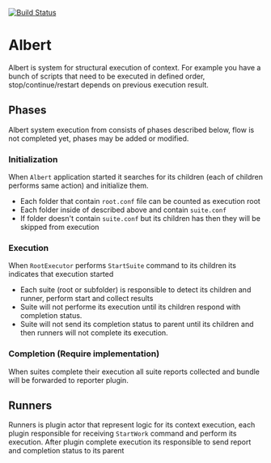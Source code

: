 [![Build Status](https://travis-ci.org/e8kor/Albert.svg?branch=master)](https://travis-ci.org/e8kor/Albert)

# Albert

 Albert is system for structural execution of context. For example you have a bunch of scripts that need to be executed in defined order, stop/continue/restart depends on previous execution result.

## Phases

Albert system execution from consists of phases described below, flow is not completed yet, phases may be added or modified.

### Initialization

When `Albert` application started it searches for its children (each of children performs same action) and initialize them.

- Each folder that contain `root.conf` file can be counted as execution root
- Each folder inside of described above and contain `suite.conf`
- If folder doesn't contain `suite.conf` but its children has then they will be skipped from execution

### Execution

When `RootExecutor` performs `StartSuite` command to its children its indicates that execution started

- Each suite (root or subfolder) is responsible to detect its children and runner, perform start and collect results
- Suite will not performe its execution until its children respond with completion status.
- Suite will not send its completion status to parent until its children and then runners will not complete its execution.

### Completion (Require implementation)

When suites complete their execution all suite reports collected and bundle will be forwarded to reporter plugin.

## Runners

Runners is plugin actor that represent logic for its context execution, each plugin responsible for receiving `StartWork` command and perform its execution. After plugin complete execution its responsible to send report and completion status to its parent


